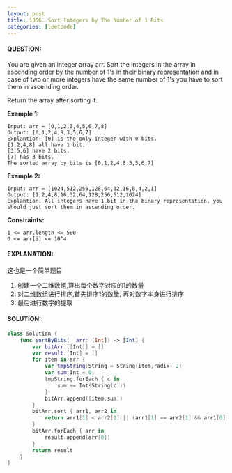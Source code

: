 ```yaml
---
layout: post
title: 1356. Sort Integers by The Number of 1 Bits
categories: [leetcode]
---
```

#### QUESTION:
You are given an integer array arr. Sort the integers in the array in ascending order by the number of 1's in their binary representation and in case of two or more integers have the same number of 1's you have to sort them in ascending order.

Return the array after sorting it.

 

__Example 1:__
```
Input: arr = [0,1,2,3,4,5,6,7,8]
Output: [0,1,2,4,8,3,5,6,7]
Explantion: [0] is the only integer with 0 bits.
[1,2,4,8] all have 1 bit.
[3,5,6] have 2 bits.
[7] has 3 bits.
The sorted array by bits is [0,1,2,4,8,3,5,6,7]
```
__Example 2:__
```
Input: arr = [1024,512,256,128,64,32,16,8,4,2,1]
Output: [1,2,4,8,16,32,64,128,256,512,1024]
Explantion: All integers have 1 bit in the binary representation, you should just sort them in ascending order.
```

__Constraints:__
```
1 <= arr.length <= 500
0 <= arr[i] <= 10^4
```
#### EXPLANATION:
这也是一个简单题目
1. 创建一个二维数组,算出每个数字对应的1的数量
2. 对二维数组进行排序,首先排序1的数量, 再对数字本身进行排序
3. 最后进行数字的提取

#### SOLUTION:
```swift
class Solution {
    func sortByBits(_ arr: [Int]) -> [Int] {
        var bitArr:[[Int]] = []
        var result:[Int] = []
        for item in arr {
            var tmpString:String = String(item,radix: 2)
            var sum:Int = 0;
            tmpString.forEach { c in
                sum += Int(String(c))!
            }
            bitArr.append([item,sum])
        }
        bitArr.sort { arr1, arr2 in
            return arr1[1] < arr2[1] || (arr1[1] == arr2[1] && arr1[0] < arr2[0])
        }
        bitArr.forEach { arr in
            result.append(arr[0])
        }
        return result
    }
}
```
